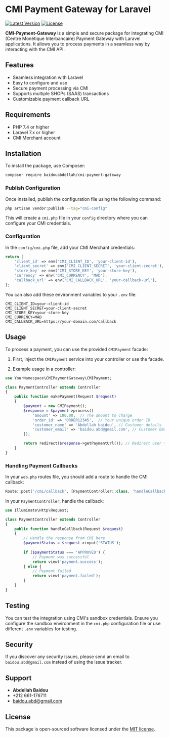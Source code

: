  
# CMI Payment Gateway for Laravel
 
[![Latest Version](https://img.shields.io/github/v/release/baidou5/CMI-Payment-Gateway)](https://github.com/baidou5/CMI-Payment-Gateway/releases)
[![License](https://img.shields.io/github/license/baidou5/CMI-Payment-Gateway)](https://github.com/baidou5/CMI-Payment-Gateway/blob/main/LICENSE)

**CMI-Payment-Gateway** is a simple and secure package for integrating CMI (Centre Monétique Interbancaire) Payment Gateway with Laravel applications. It allows you to process payments in a seamless way by interacting with the CMI API.

## Features

- Seamless integration with Laravel
- Easy to configure and use
- Secure payment processing via CMI
- Supports multiple SHOPs (SAAS) transactions
- Customizable payment callback URL

## Requirements

- PHP 7.4 or higher
- Laravel 7.x or higher
- CMI Merchant account

## Installation

To install the package, use Composer:

```bash
composer require baidouabdellah/cmi-payment-gateway
```

### Publish Configuration

Once installed, publish the configuration file using the following command:

```bash
php artisan vendor:publish --tag="cmi-config"
```

This will create a `cmi.php` file in your `config` directory where you can configure your CMI credentials.

### Configuration

In the `config/cmi.php` file, add your CMI Merchant credentials:

```php
return [
    'client_id' => env('CMI_CLIENT_ID', 'your-client-id'),
    'client_secret' => env('CMI_CLIENT_SECRET', 'your-client-secret'),
    'store_key' => env('CMI_STORE_KEY', 'your-store-key'),
    'currency' => env('CMI_CURRENCY', 'MAD'), 
    'callback_url' => env('CMI_CALLBACK_URL', 'your-callback-url'),
];
```

You can also add these environment variables to your `.env` file:

```env
CMI_CLIENT_ID=your-client-id
CMI_CLIENT_SECRET=your-client-secret
CMI_STORE_KEY=your-store-key
CMI_CURRENCY=MAD
CMI_CALLBACK_URL=https://your-domain.com/callback
```

## Usage

To process a payment, you can use the provided `CMIPayment` facade:

1. First, inject the `CMIPayment` service into your controller or use the facade.

2. Example usage in a controller:

```php
use YourNamespace\CMIPaymentGateway\CMIPayment;

class PaymentController extends Controller
{
    public function makePayment(Request $request)
    {
        $payment = new CMIPayment();
        $response = $payment->process([
            'amount' => 100.00,  // The amount to charge
            'order_id' => 'ORDER12345',  // Your unique order ID
            'customer_name' => 'Abdellah baidou', // Customer details
            'customer_email' => 'baidou.abd@gmail.com', // Customer Email
        ]);

        return redirect($response->getPaymentUrl()); // Redirect user to CMI payment page
    }
}
```

### Handling Payment Callbacks

In your `web.php` routes file, you should add a route to handle the CMI callback:

```php
Route::post('/cmi/callback', [PaymentController::class, 'handleCallback'])->name('cmi.callback');
```

In your `PaymentController`, handle the callback:

```php
use Illuminate\Http\Request;

class PaymentController extends Controller
{
    public function handleCallback(Request $request)
    {
        // Handle the response from CMI here
        $paymentStatus = $request->input('STATUS');
        
        if ($paymentStatus === 'APPROVED') {
            // Payment was successful
            return view('payment.success');
        } else {
            // Payment failed
            return view('payment.failed');
        }
    }
}
```

## Testing

You can test the integration using CMI's sandbox credentials. Ensure you configure the sandbox environment in the `cmi.php` configuration file or use different `.env` variables for testing.

## Security

If you discover any security issues, please send an email to `baidou.abd@gmail.com` instead of using the issue tracker.

## Support
- **Abdellah Baidou**
- +212 661-176711
- baidou.abd@gmail.com

## License

This package is open-sourced software licensed under the [MIT license](https://opensource.org/licenses/MIT).

